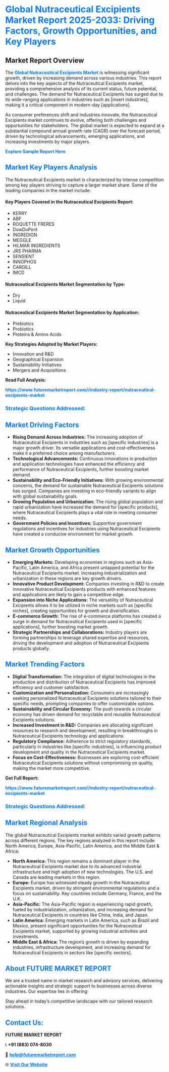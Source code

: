 <h1 style="color: #007BFF;">Global Nutraceutical Excipients Market Report 2025-2033: Driving Factors, Growth Opportunities, and Key Players</h1>

<section id="overview">
<h2>Market Report Overview</h2>
<p>The <a href="https://www.futuremarketreport.com//industry-report/nutraceutical-excipients-market" style="color: #007BFF; text-decoration: none;"><strong>Global Nutraceutical Excipients Market</strong></a> is witnessing significant growth, driven by increasing demand across various industries. This report delves into the key aspects of the Nutraceutical Excipients market, providing a comprehensive analysis of its current status, future potential, and challenges. The demand for Nutraceutical Excipients has surged due to its wide-ranging applications in industries such as [insert industries], making it a critical component in modern-day [applications].</p>
<p>As consumer preferences shift and industries innovate, the Nutraceutical Excipients market continues to evolve, offering both challenges and opportunities for stakeholders. The global market is expected to expand at a substantial compound annual growth rate (CAGR) over the forecast period, driven by technological advancements, emerging applications, and increasing investments by major players.</p>
</section>

<section id="overview">
<p><a href="https://www.futuremarketreport.com//request-sample/reportId=50799" style="color: #007BFF; text-decoration: none;"><strong>Explore Sample Report Here</strong></a></p>
</section>

<section id="key-players">
<h2 style="color: #007BFF;">Market Key Players Analysis</h2>
<p>The Nutraceutical Excipients market is characterized by intense competition among key players striving to capture a larger market share. Some of the leading companies in the market include:</p>
<h4>Key Players Covered in the Nutraceutical Excipients Report:</h4>
<ul><li>KERRY</li><li>ABF</li><li>ROQUETTE FRERES</li><li>DowDuPont</li><li>INGREDION</li><li>MEGGLE</li><li>HILMAR INGREDIENTS</li><li>JRS PHARMA</li><li>SENSIENT</li><li>INNOPHOS</li><li>CARGILL</li><li>IMCD</li></ul>
<h4>Nutraceutical Excipients Market Segmentation by Type:</h4>
<ul><li>Dry</li><li>Liquid</li></ul>

<h4>Nutraceutical Excipients Market Segmentation by Application:</h4>
<ul><li>Prebiotics</li><li>Probiotics</li><li>Proteins &amp; Amino Acids</li></ul>
<p><strong>Key Strategies Adopted by Market Players:</strong></p>
<ul>
<li>Innovation and R&D</li>
<li>Geographical Expansion</li>
<li>Sustainability Initiatives</li>
<li>Mergers and Acquisitions</li>
</ul>
</section>

<section>
<p><strong>Read Full Analysis: </strong></p><a href="https://www.futuremarketreport.com//industry-report/nutraceutical-excipients-market" style="color: #007BFF; text-decoration: none;"><strong>https://www.futuremarketreport.com//industry-report/nutraceutical-excipients-market</strong></a>
<h3 style="color: #007BFF;">Strategic Questions Addressed:</h3>
</section>

<section id="driving-factors">
<h2 style="color: #007BFF;">Market Driving Factors</h2>
<ul>
<li><strong>Rising Demand Across Industries:</strong> The increasing adoption of Nutraceutical Excipients in industries such as [specific industries] is a major growth driver. Its versatile applications and cost-effectiveness make it a preferred choice among manufacturers.</li>
<li><strong>Technological Advancements:</strong> Continuous innovations in production and application technologies have enhanced the efficiency and performance of Nutraceutical Excipients, further boosting market demand.</li>
<li><strong>Sustainability and Eco-Friendly Initiatives:</strong> With growing environmental concerns, the demand for sustainable Nutraceutical Excipients solutions has surged. Companies are investing in eco-friendly variants to align with global sustainability goals.</li>
<li><strong>Growing Population and Urbanization:</strong> The rising global population and rapid urbanization have increased the demand for [specific products], where Nutraceutical Excipients plays a vital role in meeting consumer needs.</li>
<li><strong>Government Policies and Incentives:</strong> Supportive government regulations and incentives for industries using Nutraceutical Excipients have created a conducive environment for market growth.</li>
</ul>
</section>

<section id="growth-opportunities">
<h2 style="color: #007BFF;">Market Growth Opportunities</h2>
<ul>
<li><strong>Emerging Markets:</strong> Developing economies in regions such as Asia-Pacific, Latin America, and Africa present untapped potential for the Nutraceutical Excipients market. Increasing industrialization and urbanization in these regions are key growth drivers.</li>
<li><strong>Innovative Product Development:</strong> Companies investing in R&D to create innovative Nutraceutical Excipients products with enhanced features and applications are likely to gain a competitive edge.</li>
<li><strong>Expansion into Niche Applications:</strong> The versatility of Nutraceutical Excipients allows it to be utilized in niche markets such as [specific niches], creating opportunities for growth and diversification.</li>
<li><strong>E-commerce Growth:</strong> The rise of e-commerce platforms has created a surge in demand for Nutraceutical Excipients used in [specific applications], further boosting market growth.</li>
<li><strong>Strategic Partnerships and Collaborations:</strong> Industry players are forming partnerships to leverage shared expertise and resources, driving the development and adoption of Nutraceutical Excipients products globally.</li>
</ul>
</section>

<section id="trending-factors">
<h2 style="color: #007BFF;">Market Trending Factors</h2>
<ul>
<li><strong>Digital Transformation:</strong> The integration of digital technologies in the production and distribution of Nutraceutical Excipients has improved efficiency and customer satisfaction.</li>
<li><strong>Customization and Personalization:</strong> Consumers are increasingly seeking personalized Nutraceutical Excipients solutions tailored to their specific needs, prompting companies to offer customizable options.</li>
<li><strong>Sustainability and Circular Economy:</strong> The push towards a circular economy has driven demand for recyclable and reusable Nutraceutical Excipients solutions.</li>
<li><strong>Increased Investment in R&D:</strong> Companies are allocating significant resources to research and development, resulting in breakthroughs in Nutraceutical Excipients technology and applications.</li>
<li><strong>Regulatory Compliance:</strong> Adherence to strict regulatory standards, particularly in industries like [specific industries], is influencing product development and quality in the Nutraceutical Excipients market.</li>
<li><strong>Focus on Cost-Effectiveness:</strong> Businesses are exploring cost-efficient Nutraceutical Excipients solutions without compromising on quality, making the market more competitive.</li>
</ul>
</section>

<section>
<p><strong>Get Full Report: </strong></p><a href="https://www.futuremarketreport.com//industry-report/nutraceutical-excipients-market" style="color: #007BFF; text-decoration: none;"><strong>https://www.futuremarketreport.com//industry-report/nutraceutical-excipients-market</strong></a>
<h3 style="color: #007BFF;">Strategic Questions Addressed:</h3>
</section>


<section id="regional-analysis">
<h2 style="color: #007BFF;">Market Regional Analysis</h2>
<p>The global Nutraceutical Excipients market exhibits varied growth patterns across different regions. The key regions analyzed in this report include North America, Europe, Asia-Pacific, Latin America, and the Middle East & Africa:</p>
<ul>
<li><strong>North America:</strong> This region remains a dominant player in the Nutraceutical Excipients market due to its advanced industrial infrastructure and high adoption of new technologies. The U.S. and Canada are leading markets in this region.</li>
<li><strong>Europe:</strong> Europe has witnessed steady growth in the Nutraceutical Excipients market, driven by stringent environmental regulations and a focus on sustainability. Key countries include Germany, France, and the U.K.</li>
<li><strong>Asia-Pacific:</strong> The Asia-Pacific region is experiencing rapid growth, fueled by industrialization, urbanization, and increasing demand for Nutraceutical Excipients in countries like China, India, and Japan.</li>
<li><strong>Latin America:</strong> Emerging markets in Latin America, such as Brazil and Mexico, present significant opportunities for the Nutraceutical Excipients market, supported by growing industrial activities and investments.</li>
<li><strong>Middle East & Africa:</strong> The region’s growth is driven by expanding industries, infrastructure development, and increasing demand for Nutraceutical Excipients in sectors like [specific sectors].</li>
</ul>
</section>

<footer>
<h2 style="color: #007BFF;">About FUTURE MARKET REPORT</h2>
<p>We are a trusted name in market research and advisory services, delivering actionable insights and strategic support to businesses across diverse industries. Our expertise lies in offering:</p>

<p>Stay ahead in today’s competitive landscape with our tailored research solutions.</p>

<h2 style="color: #007BFF;">Contact Us:</h2>
<p><strong>FUTURE MARKET REPORT</strong></p>
<p>📞 <strong>+91 (883) 074-8030</strong></p>
<p>📧 <strong><a href="mailto:help@futuremarketreport.com" style="color: #007BFF;">help@futuremarketreport.com</a></strong></p>
<p>🌐 <strong><a href="https://www.futuremarketreport.com/" style="color: #007BFF;">Visit Our Website</a></strong></p>
</footer>